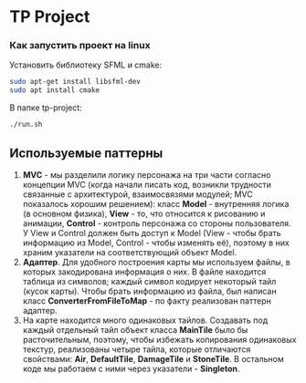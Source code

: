 # TP Project

### Как запустить проект на linux

Установить библиотеку SFML и cmake:

```bash
sudo apt-get install libsfml-dev
sudo apt install cmake
```
В папке tp-project:

```bash
./run.sh   
```

## Используемые паттерны

1. **MVC** - мы разделили логику персонажа на три части согласно концепции MVC (когда начали писать код, возникли трудности связанные с архитектурой, взаимосвязями модулей; MVC показалось хорошим решением): класс **Model** - внутренняя логика (в основном физика), **View** - то, что относится к рисованию и анимации, **Control** - контроль персонажа со стороны пользователя. У View и Control должен быть доступ к Model (View - чтобы брать информацию из Model, Control - чтобы изменять её), поэтому в них храним указатели на соответствующий объект Model.
2. **Адаптер**. Для удобного построения карты мы используем файлы, в которых закодирована информация о них. В файле находится таблица из символов; каждый символ кодирует некоторый тайл (кусок карты). Чтобы брать информацию из файла, был написан класс **ConverterFromFileToMap** - по факту реализован паттерн адаптер.
3. На карте находится много одинаковых тайлов. Создавать под каждый отдельный тайл объект класса **MainTile** было бы расточительным, поэтому, чтобы избежать копирования одинаковых текстур, реализованы четыре тайла, которые отличаются свойствами: **Air**, **DefaultTile**, **DamageTile** и **StoneTile**. В остальном коде мы работаем с ними через указатели - **Singleton**.
